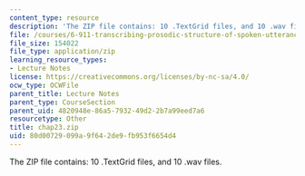 ```yaml
---
content_type: resource
description: 'The ZIP file contains: 10 .TextGrid files, and 10 .wav files.'
file: /courses/6-911-transcribing-prosodic-structure-of-spoken-utterances-with-tobi-january-iap-2006/80d00729099a9f642de9fb953f6654d4_chap23.zip
file_size: 154022
file_type: application/zip
learning_resource_types:
- Lecture Notes
license: https://creativecommons.org/licenses/by-nc-sa/4.0/
ocw_type: OCWFile
parent_title: Lecture Notes
parent_type: CourseSection
parent_uid: 4820948e-86a5-7932-49d2-2b7a99eed7a6
resourcetype: Other
title: chap23.zip
uid: 80d00729-099a-9f64-2de9-fb953f6654d4
---
```

The ZIP file contains: 10 .TextGrid files, and 10 .wav files.